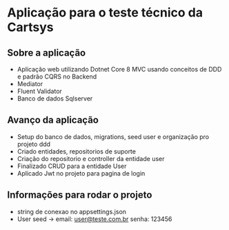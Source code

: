 # Aplicação para o teste técnico da Cartsys

## Sobre a aplicação
* Aplicação web utilizando Dotnet Core 8 MVC usando conceitos de DDD e padrão CQRS no Backend
* Mediator
* Fluent Validator
* Banco de dados Sqlserver

## Avanço da aplicação
* Setup do banco de dados, migrations, seed user e organização pro projeto ddd
* Criado entidades, repositorios de suporte
* Criação do repositorio e controller da entidade user
* Finalizado CRUD para a entidade User
* Aplicado Jwt no projeto para pagina de login

## Informações para rodar o projeto
* string de conexao no appsettings.json
* User seed -> email: user@teste.com.br senha: 123456
